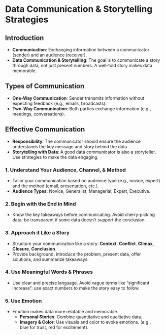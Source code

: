 # Data Communication & Storytelling Strategies

## Introduction
- **Communication**: Exchanging information between a communicator (sender) and an audience (receiver).
- **Data Communication & Storytelling**: The goal is to communicate a story through data, not just present numbers. A well-told story makes data memorable.

## Types of Communication
- **One-Way Communication**: Sender transmits information without expecting feedback (e.g., emails, broadcasts).
- **Two-Way Communication**: Both parties exchange information (e.g., meetings, conversations).

## Effective Communication
- **Responsibility**: The communicator should ensure the audience understands the key message and story behind the data.
- **Storytelling with Data**: A good data communicator is also a storyteller. Use strategies to make the data engaging.

### 1. Understand Your Audience, Channel, & Method
- Tailor your communication based on audience type (e.g., novice, expert) and the method (email, presentation, etc.).
- **Audience Types**: Novice, Generalist, Managerial, Expert, Executive.

### 2. Begin with the End in Mind
- Know the key takeaways before communicating. Avoid cherry-picking data; be transparent if some data doesn't support the conclusion.

### 3. Approach it Like a Story
- Structure your communication like a story: **Context**, **Conflict**, **Climax**, **Closure**, **Conclusion**.
- Provide background, introduce the problem, present data, offer solutions, and summarize takeaways.

### 4. Use Meaningful Words & Phrases
- Use clear and precise language. Avoid vague terms like “significant increase”; use exact numbers to make the story easy to follow.

### 5. Use Emotion
- Emotion makes data more relatable and memorable.
  - **Personal Stories**: Combine quantitative and qualitative data.
  - **Imagery & Color**: Use visuals and color to evoke emotions. (e.g., blue for trust, red for excitement).